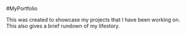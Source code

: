 #MyPortfolio

This was created to showcase my projects that I have been working on. This also gives a brief rundown of my lifestory. 
